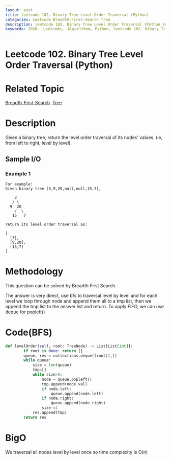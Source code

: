 ```yaml
---
layout: post
title: leetcode 102. Binary Tree Level Order Traversal (Python)
categories: Leetcode Breadth-First-Search Tree
description: leetcode 102. Binary Tree Level Order Traversal (Python Solution)
keywords: 2020， Leetcode， Algorithem, Python, leetcode 102. Binary Tree Level Order Traversal, zhenyu, Depth-First-Search, DFS, Depth First Search, Tree, tree
---
```


# Leetcode 102. Binary Tree Level Order Traversal (Python)

# Related Topic
<a href="/categories/#Breadth-First-Search" target="_blank"> Breadth-First-Search</a>.
<a href="/categories/#Tree" target="_blank"> Tree</a>.

# Description
Given a binary tree, return the level order traversal of its nodes' values. (ie, from left to right, level by level).

## Sample I/O

### Example 1
```
For example:
Given binary tree [3,9,20,null,null,15,7],

    3
   / \
  9  20
    /  \
   15   7

return its level order traversal as:

[
  [3],
  [9,20],
  [15,7]
]
```

# Methodology
This question can be solved by Breadth First Search.

The answer is very direct, use bfs to traversal level by level and for each level we loop through node and append them all to a tmp list, then we append the tmp list to the answer list and return. To apply FIFO, we can use deque for popleft()

# Code(BFS)
```python
def levelOrder(self, root: TreeNode) -> List[List[int]]:
        if root is None: return []
        queue, res = collections.deque([root]),[]
        while queue:
            size = len(queue)
            tmp=[]
            while size>0: 
                node = queue.popleft()
                tmp.append(node.val)
                if node.left:
                    queue.append(node.left)
                if node.right:
                    queue.append(node.right)
                size-=1
            res.append(tmp)
        return res
```
# BigO
We traversal all nodes level by level once so time complexity is O(n)